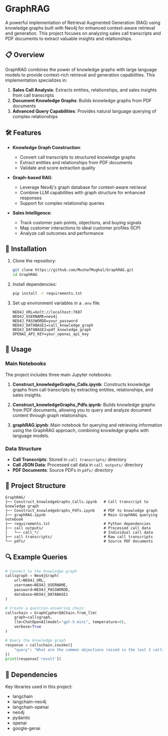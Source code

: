# GraphRAG

A powerful implementation of Retrieval Augmented Generation (RAG) using knowledge graphs built with Neo4j for enhanced context-aware retrieval and generation. This project focuses on analyzing sales call transcripts and PDF documents to extract valuable insights and relationships.

## 📋 Overview

GraphRAG combines the power of knowledge graphs with large language models to provide context-rich retrieval and generation capabilities. This implementation specializes in:

1. **Sales Call Analysis**: Extracts entities, relationships, and sales insights from call transcripts
2. **Document Knowledge Graphs**: Builds knowledge graphs from PDF documents
3. **Advanced Query Capabilities**: Provides natural language querying of complex relationships

## 🛠️ Features

- **Knowledge Graph Construction**:
  - Convert call transcripts to structured knowledge graphs
  - Extract entities and relationships from PDF documents
  - Validate and score extraction quality

- **Graph-based RAG**:
  - Leverage Neo4j's graph database for context-aware retrieval
  - Combine LLM capabilities with graph structure for enhanced responses
  - Support for complex relationship queries

- **Sales Intelligence**:
  - Track customer pain points, objections, and buying signals
  - Map customer interactions to ideal customer profiles (ICP)
  - Analyze call outcomes and performance

## 🔧 Installation

1. Clone the repository:
   ```bash
   git clone https://github.com/MushafMughal/GraphRAG.git
   cd GraphRAG
   ```

2. Install dependencies:
   ```bash
   pip install -r requirements.txt
   ```

3. Set up environment variables in a `.env` file:
   ```
   NEO4J_URL=bolt://localhost:7687
   NEO4J_USERNAME=neo4j
   NEO4J_PASSWORDD=your_password
   NEO4J_DATABASE1=call_knowledge_graph
   NEO4J_DATABASE2=pdf_knowledge_graph
   OPENAI_API_KEY=your_openai_api_key
   ```

## 📝 Usage

### Main Notebooks

The project includes three main Jupyter notebooks:

1. **Construct_knowledgeGraphs_Calls.ipynb**: Constructs knowledge graphs from call transcripts by extracting entities, relationships, and sales insights.
   
2. **Construct_knowledgeGraphs_Pdfs.ipynb**: Builds knowledge graphs from PDF documents, allowing you to query and analyze document content through graph relationships.

3. **graphRAG.ipynb**: Main notebook for querying and retrieving information using the GraphRAG approach, combining knowledge graphs with language models.

### Data Structure

- **Call Transcripts**: Stored in `call transcripts/` directory
- **Call JSON Data**: Processed call data in `call outputs/` directory
- **PDF Documents**: Source PDFs in `pdfs/` directory

## 🧩 Project Structure

```
GraphRAG/
├── Construct_knowledgeGraphs_Calls.ipynb   # Call transcript to knowledge graph
├── Construct_knowledgeGraphs_Pdfs.ipynb    # PDF to knowledge graph
├── graphRAG.ipynb                          # Main GraphRAG querying notebook
├── requirements.txt                        # Python dependencies
├── call outputs/                           # Processed call data
│   └── call_*/                             # Individual call data
├── call transcripts/                       # Raw call transcripts
└── pdfs/                                   # Source PDF documents
```

## 🔍 Example Queries

```python
# Connect to the knowledge graph
callsgraph = Neo4jGraph(
    url=NEO4J_URL,
    username=NEO4J_USERNAME,
    password=NEO4J_PASSWORDD,
    database=NEO4J_DATABASE1
)

# Create a question-answering chain
callschain = GraphCypherQAChain.from_llm(
    graph=callsgraph, 
    llm=ChatOpenAI(model="gpt-5-mini", temperature=0),
    verbose=True
)

# Query the knowledge graph
response = callschain.invoke({
    "query": "What are the common objections raised in the last 3 calls?"
})
print(response['result'])
```

## 🔗 Dependencies

Key libraries used in this project:
- langchain
- langchain-neo4j
- langchain-openai
- neo4j
- pydantic
- openai
- google-genai
